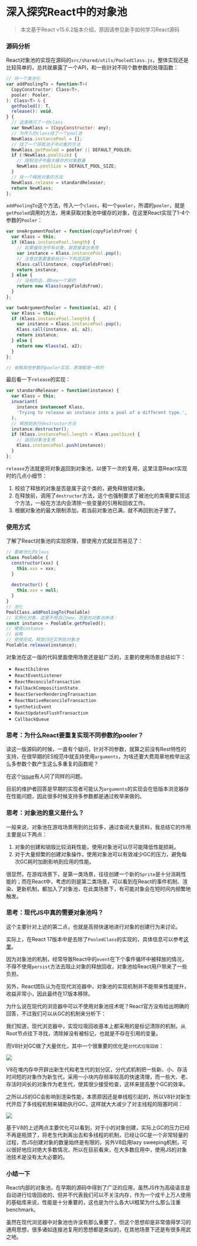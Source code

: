 # 深入探究React中的对象池

> 本文基于React v15.6.2版本介绍，原因请参见新手如何学习React源码

### 源码分析

React对象池的实现在源码的`src/shared/utils/PooledClass.js`，整体实现还是比较简单的，总共就暴露了一个API，和一些针对不同个数参数的处理函数：

```js
// 将一个类池化
var addPoolingTo = function<T>(
  CopyConstructor: Class<T>,
  pooler: Pooler,
): Class<T> & {
  getPooled(): T,
  release(): void,
} {
  // 这里拷贝了一份class
  var NewKlass = (CopyConstructor: any); 
  // 为传入的class挂了一个pool池
  NewKlass.instancePool = [];  
  // 挂了一个获取池子中对象的方法
  NewKlass.getPooled = pooler || DEFAULT_POOLER;  
  if (!NewKlass.poolSize) {
    // 限制池子中最大缓存的对象数量
    NewKlass.poolSize = DEFAULT_POOL_SIZE;  
  } 
  // 挂一个释放对象的方法
  NewKlass.release = standardReleaser; 
  return NewKlass;
};
```

`addPoolingTo`这个方法，传入一个`class`，和一个`pooler`，所谓的`pooler`，就是`getPooled`调用的方法，用来获取对象池中缓存的对象，在这里React实现了1-4个参数的`Pooler`：

```js
var oneArgumentPooler = function(copyFieldsFrom) {
  var Klass = this;
  if (Klass.instancePool.length) {
    // 如果缓存池中有对象，就直接拿出来用
    var instance = Klass.instancePool.pop();
    // 注意这里要重新执行一下构造函数
    Klass.call(instance, copyFieldsFrom);
    return instance;
  } else {
    // 没有的话，就new一个新的
    return new Klass(copyFieldsFrom);
  }
};

var twoArgumentPooler = function(a1, a2) {
  var Klass = this;
  if (Klass.instancePool.length) {
    var instance = Klass.instancePool.pop();
    Klass.call(instance, a1, a2);
    return instance;
  } else {
    return new Klass(a1, a2);
  }
};

// 省略其他参数的pooler实现，原理都是一样的
```

最后看一下`release`的实现：

```js
var standardReleaser = function(instance) {
  var Klass = this;
  invariant(
    instance instanceof Klass,
    'Trying to release an instance into a pool of a different type.',
  );
  // 释放前执行destructor方法
  instance.destructor();  
  if (Klass.instancePool.length < Klass.poolSize) {
    // 返回对象池复用
    Klass.instancePool.push(instance);  
  }
};
```

`release`方法就是将对象返回到对象池，以便下一次的复用，这里注意React实现时的几点小细节：

1. 校验了释放的对象是否是属于这个类的，避免释放错对象。
2. 在释放前，调用了`destructor`方法，这个也强制要求了被池化的类需要实现这个方法，一般在方法内会清除一些变量的引用和回收工作。
3. 根据对象池的最大限制添加，若当前对象池已满，就不再回到池子里了。

### 使用方式

了解了React对象池的实现原理，那使用方式就显而易见了：

```js
// 要被池化的class
class Poolable {
  constructor(xxx) {
    this.xxx = xxx;
  }
  
  destructor() {
    this.xxx = null;
  }
}
// 池化
PoolClass.addPoolingTo(Poolable)
// 实例化对象，这里不用自己new，而是向对象池申请：
const instance = Poolable.getPooled();
// 使用instance
// 省略
// 使用完成，释放归还实例给对象池
Poolable.release(instance);
```

对象池在这一版的代码里面使用场景还是挺广泛的，主要的使用场景总结如下：

* `ReactChildren`
* `ReactEventListener`
* `ReactReconcileTransaction`
* `FallbackCompositionState`
* `ReactServerRenderingTransaction`
* `ReactNativeReconcileTransaction`
* `SyntheticEvent`
* `ReactUpdatesFlushTransaction`
* `CallbackQueue`

### 思考：为什么React要重复实现不同参数的pooler？

读这一版源码的时候，一直有个疑问，针对不同参数，就算之前没有Rest特性的支持，在很早期的ES规范中就支持使用`arguments`，为啥还要大费周章地枚举出这么多参数个数产生这么多重复的函数呢？

在这个[issue](https://github.com/facebook/react/issues/9325)有人问了同样的问题。

目前的维护者回答是早期的实现者可能认为`arguments`的实现会在低版本浏览器存在性能问题，因此很多时候支持多参数都是通过枚举来做的。

### 思考：对象池的意义是什么？

一般来说，对象池在游戏场景用到的比较多，通过查阅大量资料，我总结它的作用主要是以下两点：

1. 对象的创建和销毁比较消耗性能，使用对象池可以尽可能降低性能损耗。
2. 对于大量频繁的创建对象操作，使用对象池可以有效减少GC的压力，避免每次GC耗时加剧影响到应用的性能。

很显然，在游戏场景下，是第一类场景，往往创建一个新的`Sprite`是十分消耗性能的；而在React中，考虑的则是第二类场景，可以看到在React的事件机制、渲染、更新机制，都加入了对象池，在此类场景下，有可能对象会在短时间内频繁地触发。

### 思考：现代JS中真的需要对象池吗？

这个主要针对上述的第二点，也就是高频快速地进行对象的创建行为来讨论。

实际上，在React 17版本中是去除了`PooledClass`的实现的，具体信息可以参考[这里](https://reactjs.org/blog/2020/08/10/react-v17-rc.html#no-event-pooling)。

因为对象池的机制，经常导致React中的`event`在下个事件循环中被释放的情况，不得不使用`persist`方法去阻止对象的释放回收，对象池给React用户带来了一些负担。

另外，React团队认为在现代浏览器中，对象池的实现机制并不能带来性能提升，收益非常小，因此最终在17版本移除。

为什么说在现代的浏览器中可以不使用对象池技术呢？React官方没有给出明确的回答，不过我们可以从GC的机制来分析下：

我们知道，现代浏览器中，实现垃圾回收基本上都采用的是标记清除的机制，从Root节点往下寻找，清除掉没有被标记，也就是不存在引用的变量。

而V8针对GC做了大量优化，其中一个很重要的优化是`分代式垃圾回收`：

![](https://files.mdnice.com/user/13429/aa60c351-c099-4379-83dd-677aef776a61.jpg)

V8在堆内存中开辟出新生代和老生代的划分区，分代式机制把一些新、小、存活时间短的对象作为新生代，采用一小块内存频率较高的快速清理，而一些大、老、存活时间长的对象作为老生代，使其很少接受检查，这样来提高整个GC的效率。

之所以JS的GC会影响到渲染性能，本质原因还是单线程引起的，所以V8针对新生代开启了多线程机制来辅助执行GC，这样就大大减少了对主线程的阻塞时间：

![](https://files.mdnice.com/user/13429/03737e05-58d8-4358-a3e4-2675bd139973.png)

基于V8的上述两点主要优化可以看到，对于小的对象创建，实际上GC的压力已经不再是瓶颈了，将老生代剥离出去和多线程的机制，已经让GC是一个非常轻量的过程，而JS创建对象的数量始终是有限的，另外V8启用lazy sweeping机制，可以很好地应对绝大多数情况，所以在目前看来，在大多数应用中，使用JS的对象池技术是没有太大必要的。

### 小结一下

React内部的对象池，在早期的源码中得到了广泛的应用，虽然JS作为高级语言是自动进行垃圾回收的，但并不代表我们可以不关注内存，作为一个成千上万人使用的基础库来说，性能是十分重要的，这也是为什么各大UI框架为什么那么注重benchmark。

虽然在现代浏览器中对象池也许没有那么重要了，但这个思想却是非常值得学习的通用思想，很多诸如连接池复用的思想都是类似的，在其他场景下还是有很多用武之地。
